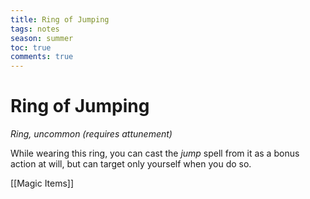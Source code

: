 ---title: Ring of Jumpingtags: notesseason: summertoc: truecomments: true---
# Ring of Jumping

*Ring, uncommon (requires attunement)*

While wearing this ring, you can cast the *jump* spell from it as a bonus action at will, but can target only yourself when you do so.


[[Magic Items]]
